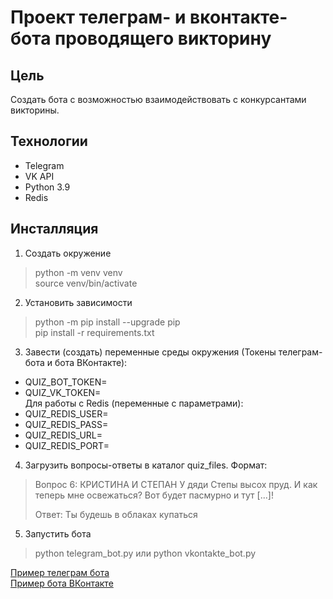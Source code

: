 # Проект телеграм- и вконтакте-бота проводящего викторину  
## Цель  
Создать бота с возможностью взаимодействовать с конкурсантами викторины.  

## Технологии  
- Telegram  
- VK API  
- Python 3.9  
- Redis  

## Инсталляция  
1. Создать окружение  
> python -m venv venv  
> source venv/bin/activate  
2. Установить зависимости  
> python -m pip install --upgrade pip  
> pip install -r requirements.txt  
3. Завести (создать) переменные среды окружения (Токены телеграм-бота и бота ВКонтакте):  
- QUIZ_BOT_TOKEN=  
- QUIZ_VK_TOKEN=  
Для работы с Redis (переменные с параметрами):  
- QUIZ_REDIS_USER=  
- QUIZ_REDIS_PASS=  
- QUIZ_REDIS_URL=  
- QUIZ_REDIS_PORT=  
4. Загрузить вопросы-ответы в каталог quiz_files. Формат:    
>  Вопрос 6:
>  КРИСТИНА И СТЕПАН
>  У дяди Степы высох пруд.
>  И как теперь мне освежаться?
>  Вот будет пасмурно и тут
>  [...]!
>
>  Ответ:
>   Ты будешь в облаках купаться
5. Запустить бота  
> python telegram_bot.py или python vkontakte_bot.py  

[Пример телеграм бота](https://t.me/quiz_dvmn_student83_bot)  
[Пример бота ВКонтакте](https://vk.com/public210878612)  